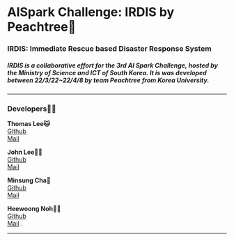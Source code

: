 # AISpark Challenge: IRDIS by Peachtree🐯
### IRDIS: Immediate Rescue based Disaster Response System

##### IRDIS is a collaborative effort for the 3rd AI Spark Challenge, hosted by the Ministry of Science and ICT of South Korea. It is was developed between 22/3/22~22/4/8 by team Peachtree from Korea University.

***

### Developers🧑‍💻
**Thomas Lee🐱**
\
[Github](https://github.com/tomtom1103)
\
[Mail](tomtom1103@korea.ac.kr)

**John Lee‍🧑‍🚀**
\
[Github](https://github.com/johnbuzz98)
\
[Mail](johnbuzz98@korea.ac.kr)

**Minsung Cha🐼**
\
[Github](https://github.com/djpanda1217)
\
[Mail](djpanda1217@gmail.com)

**Heewoong Noh👨‍🎓**
\
[Github](https://github.com/HeewoongNoh)
\
[Mail]()
.
***


